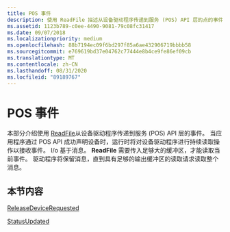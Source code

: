 ```yaml
---
title: POS 事件
description: 使用 ReadFile 描述从设备驱动程序传递到服务 (POS) API 层的点的事件。
ms.assetid: 1123b789-c0ee-4490-9081-79c08fc31417
ms.date: 09/07/2018
ms.localizationpriority: medium
ms.openlocfilehash: 88b7194ec09f6bd297f85a6ae432906719bbbb58
ms.sourcegitcommit: e769619bd37e04762c77444e8b4ce9fe86ef09cb
ms.translationtype: MT
ms.contentlocale: zh-CN
ms.lasthandoff: 08/31/2020
ms.locfileid: "89189767"
---
```

# <a name="pos-events"></a>POS 事件

本部分介绍使用 [ReadFile](/windows/desktop/api/fileapi/nf-fileapi-readfile)从设备驱动程序传递到服务 (POS) API 层的事件。 当应用程序通过 POS API 成功声明设备时，运行时将对设备驱动程序进行持续读取操作以接收事件。 I/o 基于消息。 **ReadFile** 需要传入足够大的缓冲区，才能读取当前事件。 驱动程序将保留消息，直到具有足够的输出缓冲区的读取请求读取整个消息。

## <a name="in-this-section"></a>本节内容

[ReleaseDeviceRequested](releasedevicerequested.md)

[StatusUpdated](statusupdated.md)